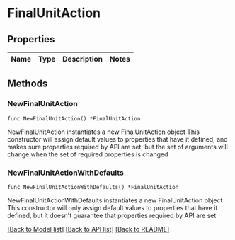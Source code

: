 # FinalUnitAction

## Properties

Name | Type | Description | Notes
------------ | ------------- | ------------- | -------------

## Methods

### NewFinalUnitAction

`func NewFinalUnitAction() *FinalUnitAction`

NewFinalUnitAction instantiates a new FinalUnitAction object
This constructor will assign default values to properties that have it defined,
and makes sure properties required by API are set, but the set of arguments
will change when the set of required properties is changed

### NewFinalUnitActionWithDefaults

`func NewFinalUnitActionWithDefaults() *FinalUnitAction`

NewFinalUnitActionWithDefaults instantiates a new FinalUnitAction object
This constructor will only assign default values to properties that have it defined,
but it doesn't guarantee that properties required by API are set


[[Back to Model list]](../README.md#documentation-for-models) [[Back to API list]](../README.md#documentation-for-api-endpoints) [[Back to README]](../README.md)



